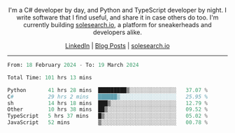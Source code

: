 <p align="center">I'm a C# developer by day, and Python and TypeScript developer by night. I write software that I find useful, and share it in case others do too. I'm currently building <a href="https://solesearch.io">solesearch.io</a>, a platform for sneakerheads and developers alike.</p>
<p align="center">
  <a href="https://www.linkedin.com/in/peter-rauscher">LinkedIn</a>
  |
  <a href="https://dev.to/peterrauscher">Blog Posts</a>
  |
  <a href="https://solesearch.io">solesearch.io</a>
</p>
<hr/>
<!--START_SECTION:waka-->

```python
From: 18 February 2024 - To: 19 March 2024

Total Time: 101 hrs 13 mins

Python       41 hrs 28 mins  █████████▒░░░░░░░░░░░░░░░   37.07 %
C#           29 hrs 2 mins   ██████▒░░░░░░░░░░░░░░░░░░   25.95 %
sh           14 hrs 18 mins  ███▒░░░░░░░░░░░░░░░░░░░░░   12.79 %
Other        10 hrs 38 mins  ██▒░░░░░░░░░░░░░░░░░░░░░░   09.52 %
TypeScript   5 hrs 37 mins   █▒░░░░░░░░░░░░░░░░░░░░░░░   05.02 %
JavaScript   52 mins         ▒░░░░░░░░░░░░░░░░░░░░░░░░   00.78 %
```

<!--END_SECTION:waka-->

